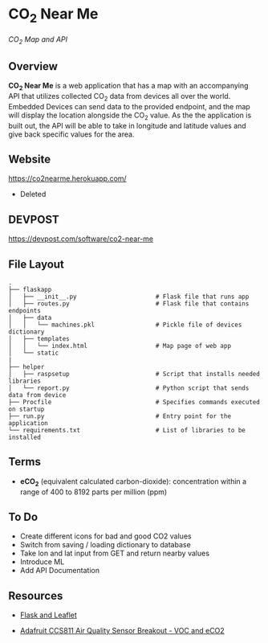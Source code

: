 # CO<sub>2</sub> Near Me
*CO<sub>2</sub> Map and API*

## Overview
**CO<sub>2</sub> Near Me** is a web application that has a map with an accompanying API that utilizes collected CO<sub>2</sub> data from devices all over the world. Embedded Devices can send data to the provided endpoint, and the map will display the location alongside the CO<sub>2</sub> value. As the the application is built out, the API will be able to take in longitude and latitude values and give back specific values for the area.

## Website
https://co2nearme.herokuapp.com/
- Deleted

## DEVPOST
https://devpost.com/software/co2-near-me

## File Layout

    .
    ├── flaskapp
    │   ├── __init__.py                      # Flask file that runs app
    │   ├── routes.py                        # Flask file that contains endpoints
    │   ├── data
    │   │   └── machines.pkl                 # Pickle file of devices dictionary 
    │   ├── templates   
    │   │   └── index.html                   # Map page of web app
    │   └── static   
    |
    ├── helper
    │   ├── raspsetup                        # Script that installs needed libraries  
    │   └── report.py                        # Python script that sends data from device
    ├── Procfile                             # Specifies commands executed on startup
    ├── run.py                               # Entry point for the application
    └── requirements.txt                     # List of libraries to be installed


## Terms
- **eCO<sub>2</sub>** (equivalent calculated carbon-dioxide): concentration within a range of 400 to 8192 parts per million (ppm)

## To Do
- Create different icons for bad and good CO2 values 
- Switch from saving / loading dictionary to database
- Take lon and lat input from GET and return nearby values
- Introduce ML
- Add API Documentation

## Resources
- [Flask and Leaflet](https://programminghistorian.org/en/lessons/mapping-with-python-leaflet)

- [Adafruit CCS811 Air Quality Sensor Breakout - VOC and eCO2](https://www.adafruit.com/product/3566?gclid=CjwKCAjwk6P2BRAIEiwAfVJ0rLxm_lNaYtwD4zj__riHPa9Iyh2ksn7M8QShDgsPzd7igy4a4lvfMRoCHS0QAvD_BwE)